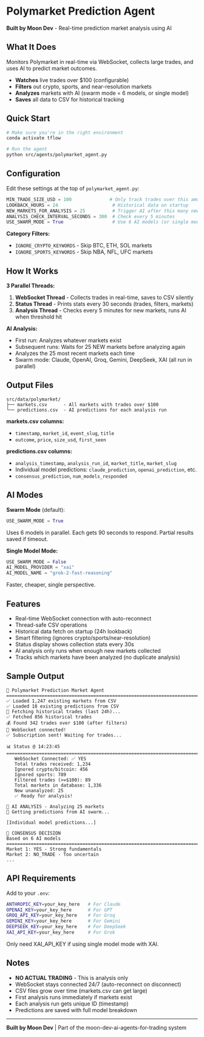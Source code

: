# Polymarket Prediction Agent

**Built by Moon Dev** - Real-time prediction market analysis using AI

## What It Does

Monitors Polymarket in real-time via WebSocket, collects large trades, and uses AI to predict market outcomes.

- **Watches** live trades over $100 (configurable)
- **Filters** out crypto, sports, and near-resolution markets
- **Analyzes** markets with AI (swarm mode = 6 models, or single model)
- **Saves** all data to CSV for historical tracking

## Quick Start

```bash
# Make sure you're in the right environment
conda activate tflow

# Run the agent
python src/agents/polymarket_agent.py
```

## Configuration

Edit these settings at the top of `polymarket_agent.py`:

```python
MIN_TRADE_SIZE_USD = 100              # Only track trades over this amount
LOOKBACK_HOURS = 24                    # Historical data on startup
NEW_MARKETS_FOR_ANALYSIS = 25          # Trigger AI after this many new markets
ANALYSIS_CHECK_INTERVAL_SECONDS = 300  # Check every 5 minutes
USE_SWARM_MODE = True                  # Use 6 AI models (or single model)
```

**Category Filters:**
- `IGNORE_CRYPTO_KEYWORDS` - Skip BTC, ETH, SOL markets
- `IGNORE_SPORTS_KEYWORDS` - Skip NBA, NFL, UFC markets

## How It Works

**3 Parallel Threads:**

1. **WebSocket Thread** - Collects trades in real-time, saves to CSV silently
2. **Status Thread** - Prints stats every 30 seconds (trades, filters, markets)
3. **Analysis Thread** - Checks every 5 minutes for new markets, runs AI when threshold hit

**AI Analysis:**
- First run: Analyzes whatever markets exist
- Subsequent runs: Waits for 25 NEW markets before analyzing again
- Analyzes the 25 most recent markets each time
- Swarm mode: Claude, OpenAI, Groq, Gemini, DeepSeek, XAI (all run in parallel)

## Output Files

```
src/data/polymarket/
├── markets.csv      - All markets with trades over $100
└── predictions.csv  - AI predictions for each analysis run
```

**markets.csv columns:**
- `timestamp`, `market_id`, `event_slug`, `title`
- `outcome`, `price`, `size_usd`, `first_seen`

**predictions.csv columns:**
- `analysis_timestamp`, `analysis_run_id`, `market_title`, `market_slug`
- Individual model predictions: `claude_prediction`, `openai_prediction`, etc.
- `consensus_prediction`, `num_models_responded`

## AI Modes

**Swarm Mode** (default):
```python
USE_SWARM_MODE = True
```
Uses 6 models in parallel. Each gets 90 seconds to respond. Partial results saved if timeout.

**Single Model Mode:**
```python
USE_SWARM_MODE = False
AI_MODEL_PROVIDER = "xai"
AI_MODEL_NAME = "grok-2-fast-reasoning"
```
Faster, cheaper, single perspective.

## Features

- Real-time WebSocket connection with auto-reconnect
- Thread-safe CSV operations
- Historical data fetch on startup (24h lookback)
- Smart filtering (ignores crypto/sports/near-resolution)
- Status display shows collection stats every 30s
- AI analysis only runs when enough new markets collected
- Tracks which markets have been analyzed (no duplicate analysis)

## Sample Output

```
🌙 Polymarket Prediction Market Agent
================================================================================
✅ Loaded 1,247 existing markets from CSV
✅ Loaded 18 existing predictions from CSV
📡 Fetching historical trades (last 24h)...
✅ Fetched 856 historical trades
💰 Found 342 trades over $100 (after filters)
🔌 WebSocket connected!
✅ Subscription sent! Waiting for trades...

📊 Status @ 14:23:45
================================================================================
   WebSocket Connected: ✅ YES
   Total trades received: 1,234
   Ignored crypto/bitcoin: 456
   Ignored sports: 789
   Filtered trades (>=$100): 89
   Total markets in database: 1,336
   New unanalyzed: 25
   ✅ Ready for analysis!

🤖 AI ANALYSIS - Analyzing 25 markets
🌊 Getting predictions from AI swarm...

[Individual model predictions...]

🎯 CONSENSUS DECISION
Based on 6 AI models
================================================================================
Market 1: YES - Strong fundamentals
Market 2: NO_TRADE - Too uncertain
...
```

## API Requirements

Add to your `.env`:
```bash
ANTHROPIC_KEY=your_key_here   # For Claude
OPENAI_KEY=your_key_here      # For GPT
GROQ_API_KEY=your_key_here    # For Groq
GEMINI_KEY=your_key_here      # For Gemini
DEEPSEEK_KEY=your_key_here    # For DeepSeek
XAI_API_KEY=your_key_here     # For Grok
```

Only need XAI_API_KEY if using single model mode with XAI.

## Notes

- **NO ACTUAL TRADING** - This is analysis only
- WebSocket stays connected 24/7 (auto-reconnect on disconnect)
- CSV files grow over time (markets.csv can get large)
- First analysis runs immediately if markets exist
- Each analysis run gets unique ID (timestamp)
- Predictions are saved with full model breakdown

---

**Built by Moon Dev** | Part of the moon-dev-ai-agents-for-trading system
